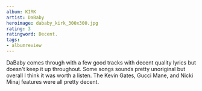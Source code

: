 ```yaml
---
album: KIRK
artist: DaBaby
heroimage: dababy_kirk_300x300.jpg
rating: 3
ratingword: Decent.
tags:
- albumreview
---
```

DaBaby comes through with a few good tracks with decent quality lyrics but
doesn't keep it up throughout. Some songs sounds pretty unoriginal but overall I
think it was worth a listen. The Kevin Gates, Gucci Mane, and Nicki Minaj
features were all pretty decent.
